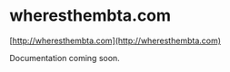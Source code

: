 # wheresthembta.com

[http://wheresthembta.com](http://wheresthembta.com)

Documentation coming soon.

